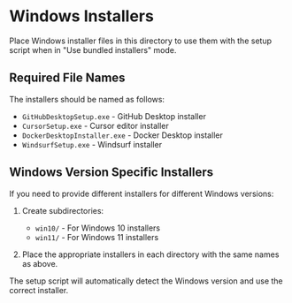 # Windows Installers

Place Windows installer files in this directory to use them with the setup script when in "Use bundled installers" mode.

## Required File Names

The installers should be named as follows:

- `GitHubDesktopSetup.exe` - GitHub Desktop installer
- `CursorSetup.exe` - Cursor editor installer
- `DockerDesktopInstaller.exe` - Docker Desktop installer
- `WindsurfSetup.exe` - Windsurf installer

## Windows Version Specific Installers

If you need to provide different installers for different Windows versions:

1. Create subdirectories:
   - `win10/` - For Windows 10 installers
   - `win11/` - For Windows 11 installers

2. Place the appropriate installers in each directory with the same names as above.

The setup script will automatically detect the Windows version and use the correct installer. 